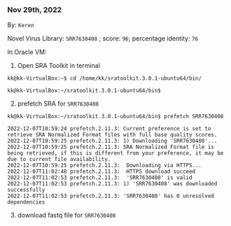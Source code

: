 ### Nov 29th, 2022
By: `Keren`

Novel Virus Library: `SRR7630408` ; score: `96`; percentage identity: `76`

In Oracle VM:

1. Open SRA Toolkit in terminal
```
kk@kk-VirtualBox:~$ cd /home/kk/sratoolkit.3.0.1-ubuntu64/bin/ 

kk@kk-VirtualBox:~/sratoolkit.3.0.1-ubuntu64/bin$
```
2. prefetch SRA for `SRR7630408`
```
kk@kk-VirtualBox:~/sratoolkit.3.0.1-ubuntu64/bin$ prefetch SRR7630408 

2022-12-07T10:59:24 prefetch.2.11.3: Current preference is set to retrieve SRA Normalized Format files with full base quality scores.
2022-12-07T10:59:25 prefetch.2.11.3: 1) Downloading 'SRR7630408'...
2022-12-07T10:59:25 prefetch.2.11.3: SRA Normalized Format file is being retrieved, if this is different from your preference, it may be due to current file availability.
2022-12-07T10:59:25 prefetch.2.11.3:  Downloading via HTTPS...
2022-12-07T11:02:48 prefetch.2.11.3:  HTTPS download succeed
2022-12-07T11:02:53 prefetch.2.11.3:  'SRR7630408' is valid
2022-12-07T11:02:53 prefetch.2.11.3: 1) 'SRR7630408' was downloaded successfully
2022-12-07T11:02:53 prefetch.2.11.3: 'SRR7630408' has 0 unresolved dependencies
```
3. download fastq file for `SRR7630408`

